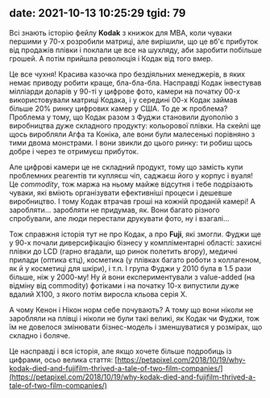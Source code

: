 date: 2021-10-13 10:25:29
tgid: 79
----

Всі знають історію фейлу **Kodak** з книжок для MBA, коли чуваки першими у 70-х розробили матриці, але вирішили, що це вб'є прибуток від продажів плівки і поклали це все на шухляду, аби заробити побільше грошей. А потім прийшла революція і Кодак від того вмер.

Це все чухня! Красива казочка про бездіяльних менеджерів, в яких немає приводу робити краще, бла-бла-бла. Насправді Кодак інвестував мілліарди доларів у 90-ті у цифрове фото, камери на початку 00-х використовували матриці Кодака, і у середині 00-х Кодак займав більше 20% ринку цифрових камер у США.  То де ж проблема? Проблема у тому, що Кодак разом з Фуджи становили дуополію з виробництва дуже складного продукту: кольорової плівки. На скейлі ще щось виробляли Агфа та Коніка, але вони були малесенькі порівняно з тими двома монстрами. І вони звикли до цього ринку: ти робиш щось добре і через те отримуєш прибуток. 

Але цифрові камери це не складний продукт, тому що замість купи проблемних реагентів ти купляєш чіп, саджаєш його у корпус і вуаля! Це *commodity*, тож маржа на ньому майже відсутня і тебе подрізають чуваки, які вміють організувати ефективніші процеси і дешевше виробництво. І тому Кодак втрачав гроші на кожній проданій камері! А заробляти... заробляти не придумав, як. Вони багато різного спробували, але люди перестали друкувати фото, ну і взагалі...

Тож справжня історія тут не про Кодак, а про **Fuji**, які змогли. Фуджи ще у 90-х почали диверсифікацію бізнесу у компліментарні області: захисні плівки до LCD (гарно вгадали, що ринок полетить вгору), медичні прилади (оптика єтц), косметика (у плівках багато роботи з коллагеном, як й у косметиці для шкіри), і т.п. І група Фуджи у 2010 була в 1.5 рази більше, ніж у 2000-му! Ну й вони експериментували з value-added (на відміну від commodity) фотіками і на початку 10-х випустили дуже вдалий X100, з якого потім виросла кльова серія X.

А чому Кенон і Нікон норм себе почувають? А тому що вони ніколи не заробляли на плівці і ніколи не були такі великі, як Кодак чи Фуджи, тож їм не довелося змінювати бізнес-модель і зменшуватися у розмірах, що складно і боляче.

Це насправді і вся історія, але якщо хочете більше подробиць із цифрами, осьо велика стаття: [https://petapixel.com/2018/10/19/why-kodak-died-and-fujifilm-thrived-a-tale-of-two-film-companies/](https://petapixel.com/2018/10/19/why-kodak-died-and-fujifilm-thrived-a-tale-of-two-film-companies/)